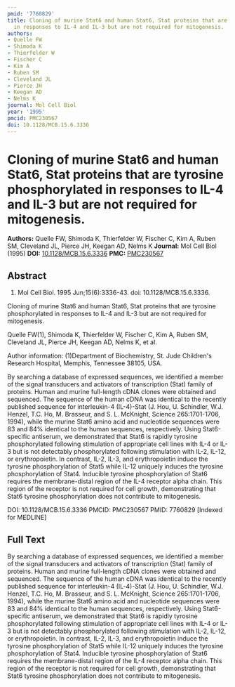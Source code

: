 ```yaml
---
pmid: '7760829'
title: Cloning of murine Stat6 and human Stat6, Stat proteins that are tyrosine phosphorylated
  in responses to IL-4 and IL-3 but are not required for mitogenesis.
authors:
- Quelle FW
- Shimoda K
- Thierfelder W
- Fischer C
- Kim A
- Ruben SM
- Cleveland JL
- Pierce JH
- Keegan AD
- Nelms K
journal: Mol Cell Biol
year: '1995'
pmcid: PMC230567
doi: 10.1128/MCB.15.6.3336
---
```


# Cloning of murine Stat6 and human Stat6, Stat proteins that are tyrosine phosphorylated in responses to IL-4 and IL-3 but are not required for mitogenesis.
**Authors:** Quelle FW, Shimoda K, Thierfelder W, Fischer C, Kim A, Ruben SM, Cleveland JL, Pierce JH, Keegan AD, Nelms K
**Journal:** Mol Cell Biol (1995)
**DOI:** [10.1128/MCB.15.6.3336](https://doi.org/10.1128/MCB.15.6.3336)
**PMC:** [PMC230567](https://www.ncbi.nlm.nih.gov/pmc/articles/PMC230567/)

## Abstract

1. Mol Cell Biol. 1995 Jun;15(6):3336-43. doi: 10.1128/MCB.15.6.3336.

Cloning of murine Stat6 and human Stat6, Stat proteins that are tyrosine 
phosphorylated in responses to IL-4 and IL-3 but are not required for 
mitogenesis.

Quelle FW(1), Shimoda K, Thierfelder W, Fischer C, Kim A, Ruben SM, Cleveland 
JL, Pierce JH, Keegan AD, Nelms K, et al.

Author information:
(1)Department of Biochemistry, St. Jude Children's Research Hospital, Memphis, 
Tennessee 38105, USA.

By searching a database of expressed sequences, we identified a member of the 
signal transducers and activators of transcription (Stat) family of proteins. 
Human and murine full-length cDNA clones were obtained and sequenced. The 
sequence of the human cDNA was identical to the recently published sequence for 
interleukin-4 (IL-4)-Stat (J. Hou, U. Schindler, W.J. Henzel, T.C. Ho, M. 
Brasseur, and S. L. McKnight, Science 265:1701-1706, 1994), while the murine 
Stat6 amino acid and nucleotide sequences were 83 and 84% identical to the human 
sequences, respectively. Using Stat6-specific antiserum, we demonstrated that 
Stat6 is rapidly tyrosine phosphorylated following stimulation of appropriate 
cell lines with IL-4 or IL-3 but is not detectably phosphorylated following 
stimulation with IL-2, IL-12, or erythropoietin. In contrast, IL-2, IL-3, and 
erythropoietin induce the tyrosine phosphorylation of Stat5 while IL-12 uniquely 
induces the tyrosine phosphorylation of Stat4. Inducible tyrosine 
phosphorylation of Stat6 requires the membrane-distal region of the IL-4 
receptor alpha chain. This region of the receptor is not required for cell 
growth, demonstrating that Stat6 tyrosine phosphorylation does not contribute to 
mitogenesis.

DOI: 10.1128/MCB.15.6.3336
PMCID: PMC230567
PMID: 7760829 [Indexed for MEDLINE]

## Full Text

By searching a database of expressed sequences, we identified a member of the signal transducers and activators of transcription (Stat) family of proteins. Human and murine full-length cDNA clones were obtained and sequenced. The sequence of the human cDNA was identical to the recently published sequence for interleukin-4 (IL-4)-Stat (J. Hou, U. Schindler, W.J. Henzel, T.C. Ho, M. Brasseur, and S. L. McKnight, Science 265:1701-1706, 1994), while the murine Stat6 amino acid and nucleotide sequences were 83 and 84% identical to the human sequences, respectively. Using Stat6-specific antiserum, we demonstrated that Stat6 is rapidly tyrosine phosphorylated following stimulation of appropriate cell lines with IL-4 or IL-3 but is not detectably phosphorylated following stimulation with IL-2, IL-12, or erythropoietin. In contrast, IL-2, IL-3, and erythropoietin induce the tyrosine phosphorylation of Stat5 while IL-12 uniquely induces the tyrosine phosphorylation of Stat4. Inducible tyrosine phosphorylation of Stat6 requires the membrane-distal region of the IL-4 receptor alpha chain. This region of the receptor is not required for cell growth, demonstrating that Stat6 tyrosine phosphorylation does not contribute to mitogenesis.
